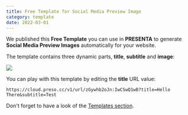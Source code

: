 ```yaml
---
title: Free Template for Social Media Preview Image
category: template
date: 2022-03-01
---
```


We published this **Free Template** you can use in **PRESENTA** to generate **Social Media Preview Images** automatically for your website.

The template contains three dynamic parts, **title**, **subtitle** and **image**:

<div class="preview">

![](https://cloud.preso.cc/v1/url/zGywhb2oJn:IwCSwQ1wB)

</div>

You can play with this template by editing the **title** URL value:

```shell
https://cloud.preso.cc/v1/url/zGywhb2oJn:IwCSwQ1wB?title=Hello There&subtitle=Test
```



Don't forget to have a look of the [Templates section](/templates/).